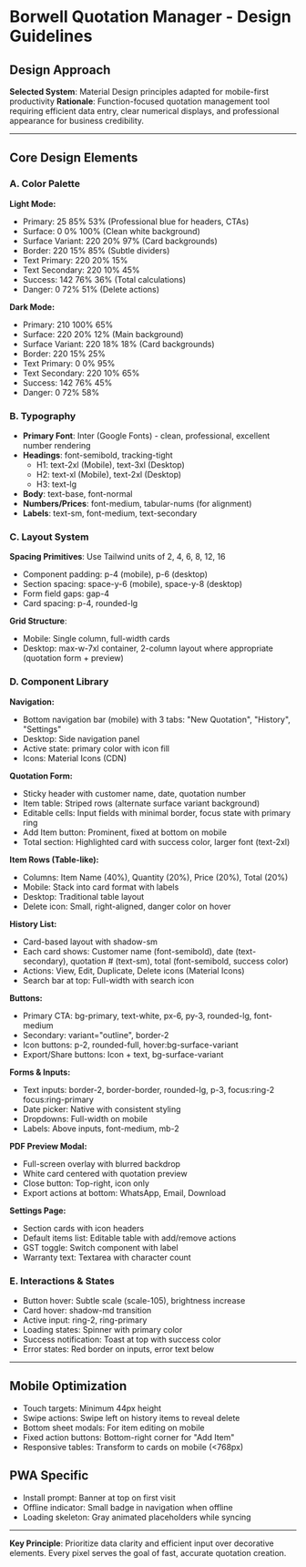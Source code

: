 # Borwell Quotation Manager - Design Guidelines

## Design Approach
**Selected System**: Material Design principles adapted for mobile-first productivity
**Rationale**: Function-focused quotation management tool requiring efficient data entry, clear numerical displays, and professional appearance for business credibility.

---

## Core Design Elements

### A. Color Palette

**Light Mode:**
- Primary: 25 85% 53% (Professional blue for headers, CTAs)
- Surface: 0 0% 100% (Clean white background)
- Surface Variant: 220 20% 97% (Card backgrounds)
- Border: 220 15% 85% (Subtle dividers)
- Text Primary: 220 20% 15%
- Text Secondary: 220 10% 45%
- Success: 142 76% 36% (Total calculations)
- Danger: 0 72% 51% (Delete actions)

**Dark Mode:**
- Primary: 210 100% 65%
- Surface: 220 20% 12% (Main background)
- Surface Variant: 220 18% 18% (Card backgrounds)
- Border: 220 15% 25%
- Text Primary: 0 0% 95%
- Text Secondary: 220 10% 65%
- Success: 142 76% 45%
- Danger: 0 72% 58%

### B. Typography
- **Primary Font**: Inter (Google Fonts) - clean, professional, excellent number rendering
- **Headings**: font-semibold, tracking-tight
  - H1: text-2xl (Mobile), text-3xl (Desktop)
  - H2: text-xl (Mobile), text-2xl (Desktop)
  - H3: text-lg
- **Body**: text-base, font-normal
- **Numbers/Prices**: font-medium, tabular-nums (for alignment)
- **Labels**: text-sm, font-medium, text-secondary

### C. Layout System
**Spacing Primitives**: Use Tailwind units of 2, 4, 6, 8, 12, 16
- Component padding: p-4 (mobile), p-6 (desktop)
- Section spacing: space-y-6 (mobile), space-y-8 (desktop)
- Form field gaps: gap-4
- Card spacing: p-4, rounded-lg

**Grid Structure**:
- Mobile: Single column, full-width cards
- Desktop: max-w-7xl container, 2-column layout where appropriate (quotation form + preview)

### D. Component Library

**Navigation:**
- Bottom navigation bar (mobile) with 3 tabs: "New Quotation", "History", "Settings"
- Desktop: Side navigation panel
- Active state: primary color with icon fill
- Icons: Material Icons (CDN)

**Quotation Form:**
- Sticky header with customer name, date, quotation number
- Item table: Striped rows (alternate surface variant background)
- Editable cells: Input fields with minimal border, focus state with primary ring
- Add Item button: Prominent, fixed at bottom on mobile
- Total section: Highlighted card with success color, larger font (text-2xl)

**Item Rows (Table-like):**
- Columns: Item Name (40%), Quantity (20%), Price (20%), Total (20%)
- Mobile: Stack into card format with labels
- Desktop: Traditional table layout
- Delete icon: Small, right-aligned, danger color on hover

**History List:**
- Card-based layout with shadow-sm
- Each card shows: Customer name (font-semibold), date (text-secondary), quotation # (text-sm), total (font-semibold, success color)
- Actions: View, Edit, Duplicate, Delete icons (Material Icons)
- Search bar at top: Full-width with search icon

**Buttons:**
- Primary CTA: bg-primary, text-white, px-6, py-3, rounded-lg, font-medium
- Secondary: variant="outline", border-2
- Icon buttons: p-2, rounded-full, hover:bg-surface-variant
- Export/Share buttons: Icon + text, bg-surface-variant

**Forms & Inputs:**
- Text inputs: border-2, border-border, rounded-lg, p-3, focus:ring-2 focus:ring-primary
- Date picker: Native with consistent styling
- Dropdowns: Full-width on mobile
- Labels: Above inputs, font-medium, mb-2

**PDF Preview Modal:**
- Full-screen overlay with blurred backdrop
- White card centered with quotation preview
- Close button: Top-right, icon only
- Export actions at bottom: WhatsApp, Email, Download

**Settings Page:**
- Section cards with icon headers
- Default items list: Editable table with add/remove actions
- GST toggle: Switch component with label
- Warranty text: Textarea with character count

### E. Interactions & States
- Button hover: Subtle scale (scale-105), brightness increase
- Card hover: shadow-md transition
- Active input: ring-2, ring-primary
- Loading states: Spinner with primary color
- Success notification: Toast at top with success color
- Error states: Red border on inputs, error text below

---

## Mobile Optimization
- Touch targets: Minimum 44px height
- Swipe actions: Swipe left on history items to reveal delete
- Bottom sheet modals: For item editing on mobile
- Fixed action buttons: Bottom-right corner for "Add Item"
- Responsive tables: Transform to cards on mobile (<768px)

## PWA Specific
- Install prompt: Banner at top on first visit
- Offline indicator: Small badge in navigation when offline
- Loading skeleton: Gray animated placeholders while syncing

---

**Key Principle**: Prioritize data clarity and efficient input over decorative elements. Every pixel serves the goal of fast, accurate quotation creation.
